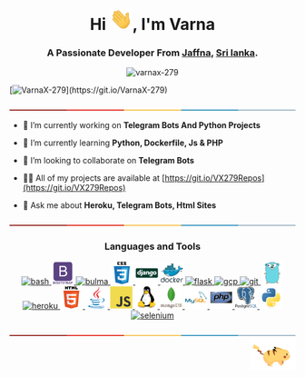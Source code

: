 <h1 align="center">Hi <img src="https://raw.githubusercontent.com/VarnaX-279/VarnaX-279/main/src/hi.gif" width="40px" alt="👋">, I'm <b>Varna</b></h1>
<h3 align="center">A Passionate Developer From <a href="https://www.google.com/search?q=Jaffna" target="_blank">Jaffna</a>, <a href="https://www.google.com/search?q=Sri+Lanka" target="_blank">Sri lanka</a>.</h3>

<p align="center"> <img src="https://komarev.com/ghpvc/?username=varnax-279&label=Profile%20Views&color=829bab&style=plastic" alt="varnax-279" /> </p>

[![VarnaX-279](https://readme-typing-svg.herokuapp.com?color=F7185A&vCenter=true&lines=%3E+Hi+%F0%9F%91%8B%2C+Everyone.;%3E+I'm+Varna.;%3E+A+Developer+From+Sri+lanka.)](https://git.io/VarnaX-279)

<img src="https://raw.githubusercontent.com/VarnaX-279/VarnaX-279/main/src/border.png" alt="varnax-279" />
<p></p>

- 🔭 I’m currently working on **Telegram Bots And Python Projects**

- 🌱 I’m currently learning **Python, Dockerfile, Js & PHP**

- 👯 I’m looking to collaborate on **Telegram Bots**

- 👨‍💻 All of my projects are available at [https://git.io/VX279Repos](https://git.io/VX279Repos)

- 💬 Ask me about **Heroku, Telegram Bots, Html Sites**

<img src="https://raw.githubusercontent.com/VarnaX-279/VarnaX-279/main/src/border.png" alt="varnax-279" />

<h3 align="center">Languages and Tools</h3>
<p></p>
<p align="center"> <a href="https://www.gnu.org/software/bash/" target="_blank"> <img src="https://www.vectorlogo.zone/logos/gnu_bash/gnu_bash-icon.svg" alt="bash" width="40" height="40"/> </a> <a href="https://getbootstrap.com" target="_blank"> <img src="https://raw.githubusercontent.com/devicons/devicon/master/icons/bootstrap/bootstrap-plain-wordmark.svg" alt="bootstrap" width="40" height="40"/> </a> <a href="https://bulma.io/" target="_blank"> <img src="https://raw.githubusercontent.com/gilbarbara/logos/804dc257b59e144eaca5bc6ffd16949752c6f789/logos/bulma.svg" alt="bulma" width="40" height="40"/> </a> <a href="https://www.w3schools.com/css/" target="_blank"> <img src="https://raw.githubusercontent.com/devicons/devicon/master/icons/css3/css3-original-wordmark.svg" alt="css3" width="40" height="40"/> </a> <a href="https://www.djangoproject.com/" target="_blank"> <img src="https://raw.githubusercontent.com/devicons/devicon/master/icons/django/django-original.svg" alt="django" width="40" height="40"/> </a> <a href="https://www.docker.com/" target="_blank"> <img src="https://raw.githubusercontent.com/devicons/devicon/master/icons/docker/docker-original-wordmark.svg" alt="docker" width="40" height="40"/> </a> <a href="https://flask.palletsprojects.com/" target="_blank"> <img src="https://www.vectorlogo.zone/logos/pocoo_flask/pocoo_flask-icon.svg" alt="flask" width="40" height="40"/> </a> <a href="https://cloud.google.com" target="_blank"> <img src="https://www.vectorlogo.zone/logos/google_cloud/google_cloud-icon.svg" alt="gcp" width="40" height="40"/> </a> <a href="https://git-scm.com/" target="_blank"> <img src="https://www.vectorlogo.zone/logos/git-scm/git-scm-icon.svg" alt="git" width="40" height="40"/> </a> <a href="https://golang.org" target="_blank"> <img src="https://raw.githubusercontent.com/devicons/devicon/master/icons/go/go-original.svg" alt="go" width="40" height="40"/> </a> <a href="https://heroku.com" target="_blank"> <img src="https://www.vectorlogo.zone/logos/heroku/heroku-icon.svg" alt="heroku" width="40" height="40"/> </a> <a href="https://www.w3.org/html/" target="_blank"> <img src="https://raw.githubusercontent.com/devicons/devicon/master/icons/html5/html5-original-wordmark.svg" alt="html5" width="40" height="40"/> </a> <a href="https://www.java.com" target="_blank"> <img src="https://raw.githubusercontent.com/devicons/devicon/master/icons/java/java-original.svg" alt="java" width="40" height="40"/> </a> <a href="https://developer.mozilla.org/en-US/docs/Web/JavaScript" target="_blank"> <img src="https://raw.githubusercontent.com/devicons/devicon/master/icons/javascript/javascript-original.svg" alt="javascript" width="40" height="40"/> </a> <a href="https://www.linux.org/" target="_blank"> <img src="https://raw.githubusercontent.com/devicons/devicon/master/icons/linux/linux-original.svg" alt="linux" width="40" height="40"/> </a> <a href="https://www.mongodb.com/" target="_blank"> <img src="https://raw.githubusercontent.com/devicons/devicon/master/icons/mongodb/mongodb-original-wordmark.svg" alt="mongodb" width="40" height="40"/> </a> <a href="https://www.mysql.com/" target="_blank"> <img src="https://raw.githubusercontent.com/devicons/devicon/master/icons/mysql/mysql-original-wordmark.svg" alt="mysql" width="40" height="40"/> </a> <a href="https://www.php.net" target="_blank"> <img src="https://raw.githubusercontent.com/devicons/devicon/master/icons/php/php-original.svg" alt="php" width="40" height="40"/> </a> <a href="https://www.postgresql.org" target="_blank"> <img src="https://raw.githubusercontent.com/devicons/devicon/master/icons/postgresql/postgresql-original-wordmark.svg" alt="postgresql" width="40" height="40"/> </a> <a href="https://www.python.org" target="_blank"> <img src="https://raw.githubusercontent.com/devicons/devicon/master/icons/python/python-original.svg" alt="python" width="40" height="40"/> </a> <a href="https://www.selenium.dev" target="_blank"> <img src="https://raw.githubusercontent.com/detain/svg-logos/780f25886640cef088af994181646db2f6b1a3f8/svg/selenium-logo.svg" alt="selenium" width="40" height="40"/> </a> </p>
<img src="https://raw.githubusercontent.com/VarnaX-279/VarnaX-279/main/src/border.png" alt="varnax-279" />

<img src='https://raw.githubusercontent.com/VarnaX-279/VarnaX-279/main/src/pokemon.gif' width = 80 align = "right" alt="Pokemon" >
